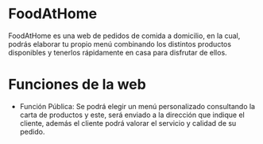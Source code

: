 # FoodAtHome


FoodAtHome es una web de pedidos de comida a domicilio, en la cual, podrás elaborar tu propio menú combinando los distintos productos disponibles y tenerlos rápidamente en casa para disfrutar de ellos.
# Funciones de la web
- Función Pública: Se podrá elegir un menú personalizado consultando la carta de productos y este, será enviado a la dirección que indique  el cliente, además el cliente podrá valorar el servicio y calidad de su pedido.

